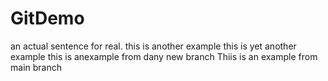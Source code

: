 # GitDemo

an actual sentence for real.
this is another example
this is yet another example
this is anexample from dany new branch
Thiis is an example from main branch
